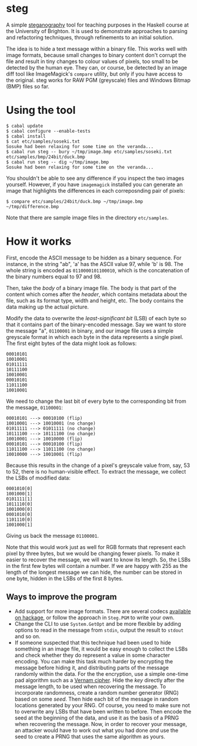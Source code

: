 steg
====

A simple [steganography](http://en.wikipedia.org/wiki/Steganography)
tool for teaching purposes in the Haskell course at the University of
Brighton. It is used to demonstrate approaches to parsing and
refactoring techniques, through refinements to an initial solution.

The idea is to hide a text message within a binary file. This works
well with image formats, because small changes to binary content don't
corrupt the file and result in tiny changes to colour values of
pixels, too small to be detected by the human eye. They can, or
course, be detected by an image diff tool like ImageMagick's `compare`
utility, but only if you have access to the original. steg works for
RAW PGM (greyscale) files and Windows Bitmap (BMP) files so far.

Using the tool
==============

````
$ cabal update
$ cabal configure --enable-tests
$ cabal install
$ cat etc/samples/soseki.txt
Sosuke had been relaxing for some time on the veranda...
$ cabal run steg -- bury ~/tmp/image.bmp etc/samples/soseki.txt etc/samples/bmp/24bit/duck.bmp
$ cabal run steg -- dig ~/tmp/image.bmp
Sosuke had been relaxing for some time on the veranda...
````

You shouldn't be able to see any difference if you inspect the two images 
yourself. However, if you have `imagemagick` installed you can generate an
image that highlights the differences in each correposnding pair of pixels:

```
$ compare etc/samples/24bit/duck.bmp ~/tmp/image.bmp ~/tmp/difference.bmp
```

Note that there are sample image files in the directory `etc/samples`. 

How it works
============

First, encode the ASCII message to be hidden as a binary sequence. For
instance, in the string "ab", 'a' has the ASCII value 97, while 'b'
is 98. The whole string is encoded as `0110000101100010`, which is the
concatenation of the binary numbers equal to 97 and 98.

Then, take the *body* of a binary image file. The body is that part of
the content which comes after the *header*, which contains metadata
about the file, such as its format type, width and height, etc. The
body contains the data making up the actual picture. 

Modify the data to overwrite the *least-significant bit* (LSB) of each
byte so that it contains part of the binary-encoded message. Say we
want to store the message "a", `01100001` in binary, and our image
file uses a simple greyscale format in which each byte in the data
represents a single pixel. The first eight bytes of the data might
look as follows:

````
00010101
10010001 
01011111 
10111100 
10010001 
00010101 
11011100 
10010001 
```` 

We need to change the last bit of every byte to the corresponding bit
from the message, `01100001`: 

```` 
00010101 ---> 00010100 (flip)
10010001 ---> 10010001 (no change) 
01011111 ---> 01011111 (no change)
10111100 ---> 10111100 (no change) 
10010001 ---> 10010000 (flip)
00010101 ---> 00010100 (flip) 
11011100 ---> 11011100 (no change)
10010000 ---> 10010001 (flip) 
```` 

Because this results in the change of a pixel's greyscale value from,
say, 53 to 52, there is no human-visible effect. To extract the
message, we collect the LSBs of modified data: 

```` 
0001010[0]
1001000[1] 
0101111[1] 
1011110[0] 
1001000[0] 
0001010[0] 
1101110[0]
1001000[1] 
```` 

Giving us back the message `01100001`.

Note that this would work just as well for RGB formats that represent
each pixel by three bytes, but we would be changing fewer pixels. To
make it easier to recover the message, we will want to know its
length. So, the LSBs in the first few bytes will contain a number. If
we are happy with 255 as the length of the longest message we can
hide, the number can be stored in one byte, hidden in the LSBs of the
first 8 bytes.

Ways to improve the program 
---------------------------

* Add support for more image formats. There are several codecs
  [available on hackage](https://hackage.haskell.org/packages/#cat:Codec),
  or follow the approach in `Steg.PGM` to write your own.
* Change the CLI to use `System.GetOpt` and be more flexible by adding
  options to read in the message from `stdin`, output the result to
  `stdout` and so on.
* If someone suspected that this technique had been used to hide
  something in an image file, it would be easy enough to collect the
  LSBs and check whether they do represent a value in some character
  encoding. You can make this task much harder by encrypting the
  message before hiding it, and distributing parts of the message
  randomly within the data. For the the encryption, use a simple
  one-time pad algorithm such as a
  [Vernam cipher](http://mess.ninjalith.com/cs/stream_ciphers). Hide
  the *key* directly after the message length, to be used when
  recovering the message. To incorporate randomness, create a random
  number generator (RNG) based on some *seed*. Then hide each bit of
  the message in random locations generated by your RNG. Of course,
  you need to make sure not to overwrite any LSBs that have been
  written to before. Then encode the seed at the beginning of the
  data, and use it as the basis of a PRNG when recovering the
  message. Now, in order to recover your message, an attacker would
  have to work out what you had done *and* use the seed to create a
  PRNG that uses the same algorithm as yours.
